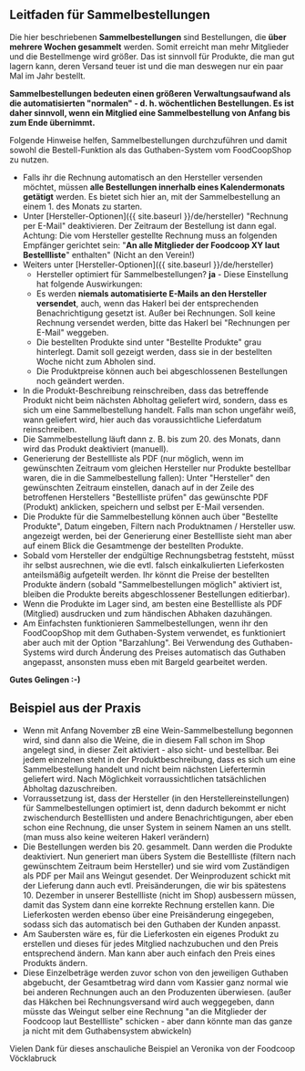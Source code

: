 ## Leitfaden für Sammelbestellungen

Die hier beschriebenen **Sammelbestellungen** sind Bestellungen, die **über mehrere Wochen gesammelt** werden. Somit erreicht man mehr Mitglieder und die Bestellmenge wird größer. Das ist sinnvoll für Produkte, die man gut lagern kann, deren Versand teuer ist und die man deswegen nur ein paar Mal im Jahr bestellt.

**Sammelbestellungen bedeuten einen größeren Verwaltungsaufwand als die automatisierten "normalen" - d. h. wöchentlichen Bestellungen. Es ist daher sinnvoll, wenn ein Mitglied eine Sammelbestellung von Anfang bis zum Ende übernimmt.**

Folgende Hinweise helfen, Sammelbestellungen durchzuführen und damit sowohl die Bestell-Funktion als das Guthaben-System vom FoodCoopShop zu nutzen.

* Falls ihr die Rechnung automatisch an den Hersteller versenden möchtet, müssen **alle Bestellungen innerhalb eines Kalendermonats getätigt** werden. Es bietet sich hier an, mit der Sammelbestellung an einem 1. des Monats zu starten.
* Unter [Hersteller-Optionen]({{ site.baseurl }}/de/hersteller) "Rechnung per E-Mail" deaktivieren. Der Zeitraum der Bestellung ist dann egal. Achtung: Die vom Hersteller gestellte Rechnung muss an folgenden Empfänger gerichtet sein: "**An alle Mitglieder der Foodcoop XY laut Bestellliste**" enthalten" (Nicht an den Verein!)
* Weiters unter [Hersteller-Optionen]({{ site.baseurl }}/de/hersteller)
     * Hersteller optimiert für Sammelbestellungen? **ja** - Diese Einstellung hat folgende Auswirkungen:
     * Es werden **niemals automatisierte E-Mails an den Hersteller versendet**, auch, wenn das Hakerl bei der entsprechenden Benachrichtigung gesetzt ist. Außer bei Rechnungen. Soll keine Rechnung versendet werden, bitte das Hakerl bei "Rechnungen per E-Mail" weggeben.
     * Die bestellten Produkte sind unter "Bestellte Produkte" grau hinterlegt. Damit soll gezeigt werden, dass sie in der bestellten Woche nicht zum Abholen sind.
     * Die Produktpreise können auch bei abgeschlossenen Bestellungen noch geändert werden.
* In die Produkt-Beschreibung reinschreiben, dass das betreffende Produkt nicht beim nächsten Abholtag geliefert wird, sondern, dass es sich um eine Sammelbestellung handelt. Falls man schon ungefähr weiß, wann geliefert wird, hier auch das voraussichtliche Lieferdatum reinschreiben.
* Die Sammelbestellung läuft dann z. B. bis zum 20. des Monats, dann wird das Produkt deaktiviert (manuell).
* Generierung der Bestellliste als PDF (nur möglich, wenn im gewünschten Zeitraum vom gleichen Hersteller nur Produkte bestellbar waren, die in die Sammelbestellung fallen): Unter "Hersteller" den gewünschten Zeitraum einstellen, danach auf in der Zeile des betroffenen Herstellers "Bestellliste prüfen" das gewünschte PDF (Produkt) anklicken, speichern und selbst per E-Mail versenden.
* Die Produkte für die Sammelbestellung können auch über "Bestellte Produkte", Datum eingeben, Filtern nach Produktnamen / Hersteller usw. angezeigt werden, bei der Generierung einer Bestellliste sieht man aber auf einem Blick die Gesamtmenge der bestellten Produkte.
* Sobald vom Hersteller der endgültige Rechnungsbetrag feststeht, müsst ihr selbst ausrechnen, wie die evtl. falsch einkalkulierten Lieferkosten anteilsmäßig aufgeteilt werden. Ihr könnt die Preise der bestellten Produkte ändern (sobald "Sammelbestellungen möglich" aktiviert ist, bleiben die Produkte bereits abgeschlossener Bestellungen editierbar).
* Wenn die Produkte im Lager sind, am besten eine Bestellliste als PDF (Mitglied) ausdrucken und zum händischen Abhaken dazuhängen.
* Am Einfachsten funktionieren Sammelbestellungen, wenn ihr den FoodCoopShop mit dem Guthaben-System verwendet, es funktioniert aber auch mit der Option "Barzahlung". Bei Verwendung des Guthaben-Systems wird durch Änderung des Preises automatisch das Guthaben angepasst, ansonsten muss eben mit Bargeld gearbeitet werden.

**Gutes Gelingen :-)**


## Beispiel aus der Praxis

* Wenn mit Anfang November zB eine Wein-Sammelbestellung begonnen wird, sind dann also die Weine, die in diesem Fall schon im Shop angelegt sind, in dieser Zeit aktiviert - also sicht- und bestellbar. Bei jedem einzelnen steht in der Produktbeschreibung, dass es sich um eine Sammelbestellung handelt und nicht beim nächsten Liefertermin geliefert wird. Nach Möglichkeit vorraussichtlichen tatsächlichen Abholtag dazuschreiben.
* Vorraussetzung ist, dass der Hersteller (in den Herstellereinstellungen) für Sammelbestellungen optimiert ist, denn dadurch bekommt er nicht zwischendurch Bestelllisten und andere Benachrichtigungen, aber eben schon eine Rechnung, die unser System in seinem Namen an uns stellt. (man muss also keine weiteren Hakerl verändern)
* Die Bestellungen werden bis 20. gesammelt. Dann werden die Produkte deaktiviert. Nun generiert man übers System die Bestellliste (filtern nach gewünschtem Zeitraum beim Hersteller) und sie wird vom Zuständigen als PDF per Mail ans Weingut gesendet. 
Der Weinproduzent schickt mit der Lieferung dann auch evtl. Preisänderungen, die wir bis spätestens 10. Dezember in unserer Bestellliste (nicht im Shop) ausbessern müssen, damit das System dann eine korrekte Rechnung erstellen kann. Die Lieferkosten werden ebenso über eine Preisänderung eingegeben, sodass sich das automatisch bei den Guthaben der Kunden anpasst.
* Am Saubersten wäre es, für die Lieferkosten ein eigenes Produkt zu erstellen und dieses für jedes Mitglied nachzubuchen und den Preis entsprechend ändern. Man kann aber auch einfach den Preis eines Produkts ändern.
* Diese Einzelbeträge werden zuvor schon von den jeweiligen Guthaben abgebucht, der Gesamtbetrag wird dann vom Kassier ganz normal wie bei anderen Rechnungen auch an den Produzenten überwiesen. 
(außer das Häkchen bei Rechnungsversand wird auch weggegeben, dann müsste das Weingut selber eine Rechnung "an die Mitglieder der Foodcoop laut Bestellliste" schicken - aber dann könnte man das ganze ja nicht mit dem Guthabensystem abwickeln)

Vielen Dank für dieses anschauliche Beispiel an Veronika von der Foodcoop Vöcklabruck
